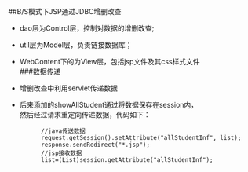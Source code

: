     
##B/S模式下JSP通过JDBC增删改查   
- dao层为Control层，控制对数据的增删改查;    
- util层为Model层，负责链接数据库；   
- WebContent下的为View层，包括jsp文件及其css样式文件      
###数据传递   
- 增删改查中利用servlet传递数据
- 后来添加的showAllStudent通过将数据保存在session内，      
然后经过请求重定向传递数据，代码如下：    
        
            //java传送数据
            request.getSession().setAttribute("allStudentInf", list);
            response.sendRedirect("*.jsp");
            //jsp接收数据
            list=(List)session.getAttribute("allStudentInf");
